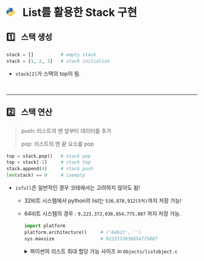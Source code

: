 # <a href="https://www.python.org/"><img src="https://raw.githubusercontent.com/KIMBIBLE/KIMBIBLE/main/icons/python.svg" title="Python" width="22px"/></a>&ensp; List를 활용한 Stack 구현

## :one:&ensp; 스택 생성 

```py
stack = []          # empty stack
stack = [1, 2, 3]   # stack initialize
```

* `stack[2]`가 스택의 top이 됨.

<br/>

---
## :two:&ensp; 스택 연산

> push: 리스트의 맨 앞부터 데이터를 추가
>
> pop: 리스트의 맨 끝 요소를 pop

```py
top = stack.pop()   # stack pop
top = stack[-1]     # stack top
stack.append(4)     # stack push
len(stack) == 0     # isempty
```

* `isfull`은 일반적인 경우 코테에서는 고려하지 않아도 됨!

  * 32비트 시스템에서 python의 list는 `536,870,912(5억)`까지 저장 가능!

  * 64비트 시스템의 경우 : `9,223,372,036,854,775,807` 까지 저장 가능.

    ```py
    import platform
    platform.architecture()     # ('64bit', '')
    sys.maxsize                 # 9223372036854775807
    ```

    <details>
    <summary>파이썬의 리스트 최대 할당 가능 사이즈 in <code>Objects/listobject.c</code></summary>

    ```cpp
    /* Ensure enough temp memory for 'need' array slots is available.
    * Returns 0 on success and -1 if the memory can't be gotten.
    */
    static int
    merge_getmem(MergeState *ms, Py_ssize_t need)
    {
        assert(ms != NULL);
        if (need <= ms->alloced)
            return 0;
        /* Don't realloc!  That can cost cycles to copy the old data, but
        * we don't care what's in the block.
        */
        merge_freemem(ms);

        /* 
            * 여기 코드에 최대 할당 가능한 사이즈가 나옴!
            * (size_t)need > PY_SSIZE_T_MAX / sizeof(PyObject*)
            * 
            * in <pyport.h>
            * Largest positive value of type Py_ssize_t.
            * #define PY_SSIZE_T_MAX ((Py_ssize_t)(((size_t)-1)>>1))
            * 
            */
            
        if ((size_t)need > PY_SSIZE_T_MAX / sizeof(PyObject*)) {
            PyErr_NoMemory();
            return -1;
        }
        ms->a = (PyObject **)PyMem_Malloc(need * sizeof(PyObject*));
        if (ms->a) {
            ms->alloced = need;
            return 0;
        }
        PyErr_NoMemory();
        merge_freemem(ms);          /* reset to sane state */
        return -1;
    }
    ```

    </details>
